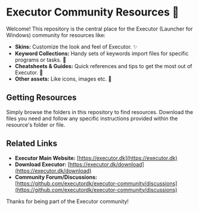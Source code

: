 # Executor Community Resources 🚀

Welcome! This repository is the central place for the Executor (Launcher for Windows) community for resources like:

*   **Skins:** Customize the look and feel of Executor. ✨
*   **Keyword Collections:** Handy sets of keywords import files for specific programs or tasks. 🔑
*   **Cheatsheets & Guides:** Quick references and tips to get the most out of Executor. 📄
*   **Other assets:** Like icons, images etc. 🎨

## Getting Resources

Simply browse the folders in this repository to find resources. Download the files you need and follow any specific instructions provided within the resource's folder or file.

## Related Links

*   **Executor Main Website:** [https://executor.dk](https://executor.dk)
*   **Download Executor:** [https://executor.dk/download](https://executor.dk/download)
*   **Community Forum/Discussions:** [https://github.com/executordk/executor-community/discussions](https://github.com/executordk/executor-community/discussions)

Thanks for being part of the Executor community!
